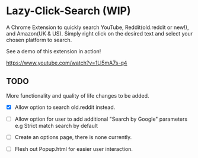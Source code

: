 # Lazy-Click-Search (WIP)

A Chrome Extension to quickly search YouTube, Reddit(old.reddit or new!), and Amazon(UK & US). Simply right click on the desired text and select your chosen platform to search.

See a demo of this extension in action! 

https://www.youtube.com/watch?v=1Ll5mA7s-q4

## TODO

More functionality and quality of life changes to be added.

- [x] Allow option to search old.reddit instead.
- [ ] Allow option for user to add additional "Search by Google" parameters e.g Strict match search by default
- [ ] Create an options page, there is none currently.
- [ ] Flesh out Popup.html for easier user interaction.


